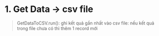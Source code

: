 # 1. Get Data -> csv file
> GetDataToCSV.run(): ghi kết quả gần nhất vào csv file: nếu kết quả trong file chưa có thì thêm 1 record mới
